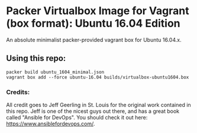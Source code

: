# Packer Virtualbox Image for Vagrant (box format): Ubuntu 16.04 Edition

An absolute minimalist packer-provided vagrant box for Ubuntu 16.04.x.

## Using this repo:

```
packer build ubuntu_1604_minimal.json 
vagrant box add --force ubuntu-16.04 builds/virtualbox-ubuntu1604.box
```

### Credits:
All credit goes to Jeff Geerling in St. Louis for the original work contained in this repo. Jeff is one of the nicest guys out there, and has a great book called "Ansible for DevOps". You should check it out here: https://www.ansiblefordevops.com/.
